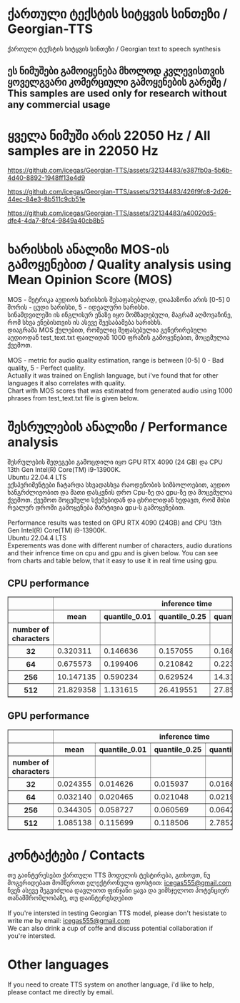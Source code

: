 # ქართული ტექსტის სიტყვის სინთეზი / Georgian-TTS 
ქართული ტექსტის სიტყვის სინთეზი /
Georgian text to speech synthesis
## ეს ნიმუშები გამოიყენება მხოლოდ კვლევისთვის ყოველგვარი კომერციული გამოყენების გარეშე / This samples are used only for research without any commercial usage
# ყველა ნიმუში არის 22050 Hz / All samples are in 22050 Hz


https://github.com/icegas/Georgian-TTS/assets/32134483/e387fb0a-5b6b-4d40-8892-1948ff13e4d9 

https://github.com/icegas/Georgian-TTS/assets/32134483/426f9fc8-2d26-44ec-84e3-8b511c9cb51e

https://github.com/icegas/Georgian-TTS/assets/32134483/a40020d5-dfe4-4da7-8fc4-9849a40cb8b5




# ხარისხის ანალიზი MOS-ის გამოყენებით / Quality analysis using Mean Opinion Score (MOS)
MOS - მეტრიკა აუდიოს ხარისხის შესაფასებლად, დიაპაზონი არის [0-5] 0 შორის - ცუდი ხარისხი, 5 - იდეალური ხარისხი. \
სინამდვილეში ის ინგლისურ ენაზე იყო მომზადებული, მაგრამ აღმოვაჩინე, რომ სხვა ენებისთვის ის ასევე შეესაბამება ხარისხს. <br /> 
დიაგრამა MOS ქულებით, რომელიც შეფასებულია გენერირებული აუდიოდან test_text.txt ფაილიდან 1000 ფრაზის გამოყენებით, მოცემულია ქვემოთ.\
<br />
MOS - metric for audio quality estimation, range is between [0-5] 0 - Bad quality, 5 - Perfect quality. \
Actually it was trained on English language, but i've found that for other languages it also correlates with quality. <br />
Chart with MOS scores that was estimated from generated audio using 1000 phrases from test_text.txt file is given below.

# შესრულების ანალიზი / Performance analysis
შესრულების შედეგები გამოცდილი იყო GPU RTX 4090 (24 GB) და CPU 13th Gen Intel(R) Core(TM) i9-13900K. \
Ubuntu 22.04.4 LTS \
ექსპერიმენტები ჩატარდა სხვადასხვა რაოდენობის სიმბოლოებით, აუდიო ხანგრძლივობით და მათი დასკვნის დრო Cpu-ზე და gpu-ზე და მოცემულია ქვემოთ. ქვემოთ მოცემული სქემებიდან და ცხრილიდან ხედავთ, რომ მისი რეალურ დროში გამოყენება მარტივია gpu-ს გამოყენებით.\
<br />
Performance results was tested on GPU RTX 4090 (24GB) and CPU 13th Gen Intel(R) Core(TM) i9-13900K. \
Ubuntu 22.04.4 LTS \
Experements was done with different number of characters, audio durations and their infrence time on cpu and gpu and is given below. You can see from charts and table below, that it easy to use it in real time using gpu.

## CPU performance
<table border="1" class="dataframe">
  <thead>
    <tr>
      <th></th>
      <th colspan="5" halign="left">inference time</th>
      <th colspan="5" halign="left">audio duration in seconds</th>
    </tr>
    <tr>
      <th></th>
      <th>mean</th>
      <th>quantile_0.01</th>
      <th>quantile_0.25</th>
      <th>quantile_0.75</th>
      <th>quantile_0.99</th>
      <th>mean</th>
      <th>quantile_0.01</th>
      <th>quantile_0.25</th>
      <th>quantile_0.75</th>
      <th>quantile_0.99</th>
    </tr>
    <tr>
      <th>number of characters</th>
      <th></th>
      <th></th>
      <th></th>
      <th></th>
      <th></th>
      <th></th>
      <th></th>
      <th></th>
      <th></th>
      <th></th>
    </tr>
  </thead>
  <tbody>
    <tr>
      <th>32</th>
      <td>0.320311</td>
      <td>0.146636</td>
      <td>0.157055</td>
      <td>0.168328</td>
      <td>4.103730</td>
      <td>3.929861</td>
      <td>3.657143</td>
      <td>3.851610</td>
      <td>3.982222</td>
      <td>4.458928</td>
    </tr>
    <tr>
      <th>64</th>
      <td>0.675573</td>
      <td>0.199406</td>
      <td>0.210842</td>
      <td>0.223745</td>
      <td>5.381177</td>
      <td>6.401858</td>
      <td>6.141678</td>
      <td>6.292608</td>
      <td>6.504490</td>
      <td>6.711263</td>
    </tr>
    <tr>
      <th>256</th>
      <td>10.147135</td>
      <td>0.590234</td>
      <td>0.629524</td>
      <td>14.319341</td>
      <td>14.778163</td>
      <td>20.833988</td>
      <td>20.211926</td>
      <td>20.607710</td>
      <td>21.008254</td>
      <td>21.584922</td>
    </tr>
    <tr>
      <th>512</th>
      <td>21.829358</td>
      <td>1.131615</td>
      <td>26.419551</td>
      <td>27.857851</td>
      <td>28.568445</td>
      <td>38.878563</td>
      <td>38.056345</td>
      <td>38.553832</td>
      <td>39.154649</td>
      <td>39.882014</td>
    </tr>
  </tbody>
</table>

## GPU performance
<table border="1" class="dataframe">
  <thead>
    <tr>
      <th></th>
      <th colspan="5" halign="left">inference time</th>
      <th colspan="5" halign="left">audio duration in seconds</th>
    </tr>
    <tr>
      <th></th>
      <th>mean</th>
      <th>quantile_0.01</th>
      <th>quantile_0.25</th>
      <th>quantile_0.75</th>
      <th>quantile_0.99</th>
      <th>mean</th>
      <th>quantile_0.01</th>
      <th>quantile_0.25</th>
      <th>quantile_0.75</th>
      <th>quantile_0.99</th>
    </tr>
    <tr>
      <th>number of characters</th>
      <th></th>
      <th></th>
      <th></th>
      <th></th>
      <th></th>
      <th></th>
      <th></th>
      <th></th>
      <th></th>
      <th></th>
    </tr>
  </thead>
  <tbody>
    <tr>
      <th>32</th>
      <td>0.024355</td>
      <td>0.014626</td>
      <td>0.015937</td>
      <td>0.016883</td>
      <td>0.407303</td>
      <td>3.962485</td>
      <td>3.691973</td>
      <td>3.866122</td>
      <td>4.017052</td>
      <td>4.435476</td>
    </tr>
    <tr>
      <th>64</th>
      <td>0.032140</td>
      <td>0.020465</td>
      <td>0.021048</td>
      <td>0.021985</td>
      <td>0.536277</td>
      <td>6.417995</td>
      <td>6.094658</td>
      <td>6.269388</td>
      <td>6.548027</td>
      <td>6.898068</td>
    </tr>
    <tr>
      <th>256</th>
      <td>0.344305</td>
      <td>0.058727</td>
      <td>0.060569</td>
      <td>0.064237</td>
      <td>1.504808</td>
      <td>20.838980</td>
      <td>20.233520</td>
      <td>20.642540</td>
      <td>21.066304</td>
      <td>21.397653</td>
    </tr>
    <tr>
      <th>512</th>
      <td>1.085138</td>
      <td>0.115699</td>
      <td>0.118506</td>
      <td>2.785288</td>
      <td>2.876193</td>
      <td>38.943695</td>
      <td>37.695971</td>
      <td>38.542222</td>
      <td>39.256236</td>
      <td>39.999390</td>
    </tr>
  </tbody>
</table>

# კონტაქტები / Contacts
თუ გაინტერესებთ ქართული TTS მოდელის ტესტირება, გთხოვთ, ნუ მოგერიდებათ მომწეროთ ელექტრონული ფოსტით: icegas555@gmail.com <br /> 
ჩვენ ასევე შეგვიძლია დავლიოთ ფინჯანი ყავა და ვიმსჯელოთ პოტენციურ თანამშრომლობაზე, თუ დაინტერესდებით\
<br />
If you're intersted in testing Georgian TTS model, please don't hesistate to write me by email: icegas555@gmail.com <br /> 
We can also drink a cup of coffe and discuss potential collaboration if you're intersted. 
# Other languages
If you need to create TTS system on another language, i'd like to help, please contact me directly by email.
